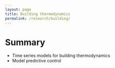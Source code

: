 ```yaml
---
layout: page
title: Building thermodynamics
permalink: /research/building/
---
```


# Summary
- Time series models for building thermodynamics
- Model predictive control
